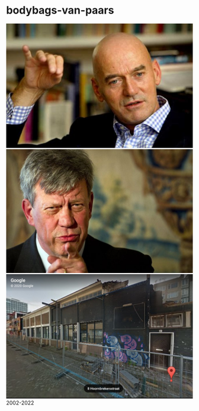 # bodybags-van-paars
![](https://github.com/nondejus/bodybags-van-paars/blob/main/ArtBoard%20Image%20(223).jpg)
![](https://github.com/nondejus/bodybags-van-paars/blob/main/ArtBoard%20Image%20(69).jpg)
![](https://github.com/nondejus/bodybags-van-paars/blob/main/ArtBoard%20Image%20(105).jpg)
2002-2022
